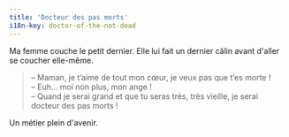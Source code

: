 ```yaml
---
title: 'Docteur des pas morts'
i18n-key: doctor-of-the-not-dead
---
```


Ma femme couche le petit dernier. Elle lui fait un dernier câlin avant d'aller se coucher elle-même.

<!-- more -->

> – Maman, je t’aime de tout mon cœur, je veux pas que t’es morte !  
> – Euh… moi non plus, mon ange !  
> – Quand je serai grand et que tu seras très, très vieille, je serai docteur des pas morts !

Un métier plein d'avenir.
